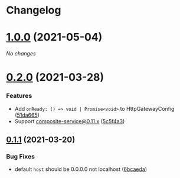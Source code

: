 # Changelog

# [1.0.0](https://github.com/zenflow/composite-service-http-gateway/compare/v0.2.0...v1.0.0) (2021-05-04)

*No changes*

# [0.2.0](https://github.com/zenflow/composite-service-http-gateway/compare/v0.1.1...v0.2.0) (2021-03-28)


### Features

* Add `onReady: () => void | Promise<void>` to HttpGatewayConfig ([51da665](https://github.com/zenflow/composite-service-http-gateway/commit/51da66599ea160bd7ac786a1d54c3548da3d5680))
* Support composite-service@0.11.x ([5c5f4a3](https://github.com/zenflow/composite-service-http-gateway/commit/5c5f4a341a3d03391c4453ba816d0cd04e15103a))

## [0.1.1](https://github.com/zenflow/composite-service-http-gateway/compare/v0.1.0...v0.1.1) (2021-03-20)


### Bug Fixes

* default `host` should be 0.0.0.0 not localhost ([6bcaeda](https://github.com/zenflow/composite-service-http-gateway/commit/6bcaeda56097f76cf5214235e61ff8a327b9748b))
